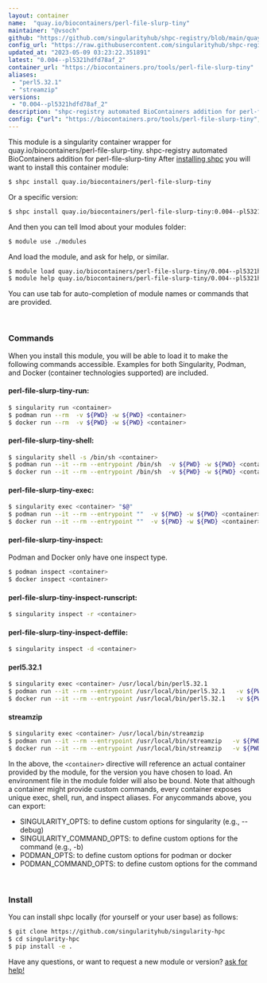 ```yaml
---
layout: container
name:  "quay.io/biocontainers/perl-file-slurp-tiny"
maintainer: "@vsoch"
github: "https://github.com/singularityhub/shpc-registry/blob/main/quay.io/biocontainers/perl-file-slurp-tiny/container.yaml"
config_url: "https://raw.githubusercontent.com/singularityhub/shpc-registry/main/quay.io/biocontainers/perl-file-slurp-tiny/container.yaml"
updated_at: "2023-05-09 03:23:22.351891"
latest: "0.004--pl5321hdfd78af_2"
container_url: "https://biocontainers.pro/tools/perl-file-slurp-tiny"
aliases:
 - "perl5.32.1"
 - "streamzip"
versions:
 - "0.004--pl5321hdfd78af_2"
description: "shpc-registry automated BioContainers addition for perl-file-slurp-tiny"
config: {"url": "https://biocontainers.pro/tools/perl-file-slurp-tiny", "maintainer": "@vsoch", "description": "shpc-registry automated BioContainers addition for perl-file-slurp-tiny", "latest": {"0.004--pl5321hdfd78af_2": "sha256:fa8afe7e70867a280f65dff495d7a33b6a6aad4c4d37abba01c503dd7ea7b167"}, "tags": {"0.004--pl5321hdfd78af_2": "sha256:fa8afe7e70867a280f65dff495d7a33b6a6aad4c4d37abba01c503dd7ea7b167"}, "docker": "quay.io/biocontainers/perl-file-slurp-tiny", "aliases": {"perl5.32.1": "/usr/local/bin/perl5.32.1", "streamzip": "/usr/local/bin/streamzip"}}
---
```


This module is a singularity container wrapper for quay.io/biocontainers/perl-file-slurp-tiny.
shpc-registry automated BioContainers addition for perl-file-slurp-tiny
After [installing shpc](#install) you will want to install this container module:


```bash
$ shpc install quay.io/biocontainers/perl-file-slurp-tiny
```

Or a specific version:

```bash
$ shpc install quay.io/biocontainers/perl-file-slurp-tiny:0.004--pl5321hdfd78af_2
```

And then you can tell lmod about your modules folder:

```bash
$ module use ./modules
```

And load the module, and ask for help, or similar.

```bash
$ module load quay.io/biocontainers/perl-file-slurp-tiny/0.004--pl5321hdfd78af_2
$ module help quay.io/biocontainers/perl-file-slurp-tiny/0.004--pl5321hdfd78af_2
```

You can use tab for auto-completion of module names or commands that are provided.

<br>

### Commands

When you install this module, you will be able to load it to make the following commands accessible.
Examples for both Singularity, Podman, and Docker (container technologies supported) are included.

#### perl-file-slurp-tiny-run:

```bash
$ singularity run <container>
$ podman run --rm  -v ${PWD} -w ${PWD} <container>
$ docker run --rm  -v ${PWD} -w ${PWD} <container>
```

#### perl-file-slurp-tiny-shell:

```bash
$ singularity shell -s /bin/sh <container>
$ podman run --it --rm --entrypoint /bin/sh  -v ${PWD} -w ${PWD} <container>
$ docker run --it --rm --entrypoint /bin/sh  -v ${PWD} -w ${PWD} <container>
```

#### perl-file-slurp-tiny-exec:

```bash
$ singularity exec <container> "$@"
$ podman run --it --rm --entrypoint ""  -v ${PWD} -w ${PWD} <container> "$@"
$ docker run --it --rm --entrypoint ""  -v ${PWD} -w ${PWD} <container> "$@"
```

#### perl-file-slurp-tiny-inspect:

Podman and Docker only have one inspect type.

```bash
$ podman inspect <container>
$ docker inspect <container>
```

#### perl-file-slurp-tiny-inspect-runscript:

```bash
$ singularity inspect -r <container>
```

#### perl-file-slurp-tiny-inspect-deffile:

```bash
$ singularity inspect -d <container>
```


#### perl5.32.1

```bash
$ singularity exec <container> /usr/local/bin/perl5.32.1
$ podman run --it --rm --entrypoint /usr/local/bin/perl5.32.1   -v ${PWD} -w ${PWD} <container> -c " $@"
$ docker run --it --rm --entrypoint /usr/local/bin/perl5.32.1   -v ${PWD} -w ${PWD} <container> -c " $@"
```


#### streamzip

```bash
$ singularity exec <container> /usr/local/bin/streamzip
$ podman run --it --rm --entrypoint /usr/local/bin/streamzip   -v ${PWD} -w ${PWD} <container> -c " $@"
$ docker run --it --rm --entrypoint /usr/local/bin/streamzip   -v ${PWD} -w ${PWD} <container> -c " $@"
```



In the above, the `<container>` directive will reference an actual container provided
by the module, for the version you have chosen to load. An environment file in the
module folder will also be bound. Note that although a container
might provide custom commands, every container exposes unique exec, shell, run, and
inspect aliases. For anycommands above, you can export:

 - SINGULARITY_OPTS: to define custom options for singularity (e.g., --debug)
 - SINGULARITY_COMMAND_OPTS: to define custom options for the command (e.g., -b)
 - PODMAN_OPTS: to define custom options for podman or docker
 - PODMAN_COMMAND_OPTS: to define custom options for the command

<br>

### Install

You can install shpc locally (for yourself or your user base) as follows:

```bash
$ git clone https://github.com/singularityhub/singularity-hpc
$ cd singularity-hpc
$ pip install -e .
```

Have any questions, or want to request a new module or version? [ask for help!](https://github.com/singularityhub/singularity-hpc/issues)